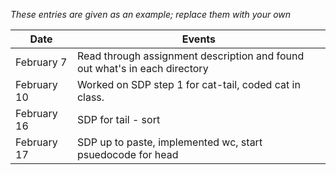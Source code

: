 *These entries are given as an example; replace them with your own*

| Date      | Events
|-----------|--------------------
| February 7  | Read through assignment description and found out what's in each directory
| February 10 | Worked on SDP step 1 for cat-tail, coded cat in class.
| February 16 | SDP for tail - sort
| February 17 | SDP up to paste, implemented wc, start psuedocode for head


